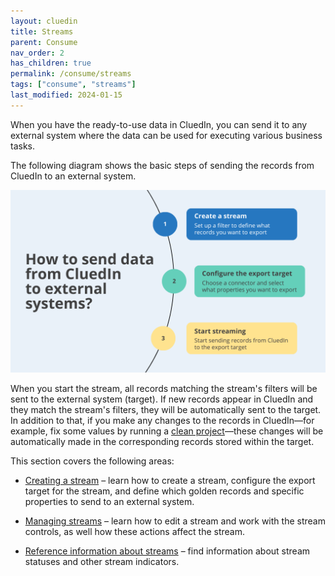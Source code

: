 ```yaml
---
layout: cluedin
title: Streams
parent: Consume
nav_order: 2
has_children: true
permalink: /consume/streams
tags: ["consume", "streams"]
last_modified: 2024-01-15
---
```


When you have the ready-to-use data in CluedIn, you can send it to any external system where the data can be used for executing various business tasks.

The following diagram shows the basic steps of sending the records from CluedIn to an external system.

![streams.png](../../assets/images/consume/streams/streams.png)

When you start the stream, all records matching the stream's filters will be sent to the external system (target). If new records appear in CluedIn and they match the stream's filters, they will be automatically sent to the target. In addition to that, if you make any changes to the records in CluedIn—for example, fix some values by running a [clean project](/preparation/clean)—these changes will be automatically made in the corresponding records stored within the target.

This section covers the following areas:

- [Creating a stream](/consume/streams/create-a-stream) – learn how to create a stream, configure the export target for the stream, and define which golden records and specific properties to send to an external system.

- [Managing streams](/consume/streams/manage-streams) – learn how to edit a stream and work with the stream controls, as well how these actions affect the stream.

- [Reference information about streams](/consume/streams/stream-reference) – find information about stream statuses and other stream indicators.